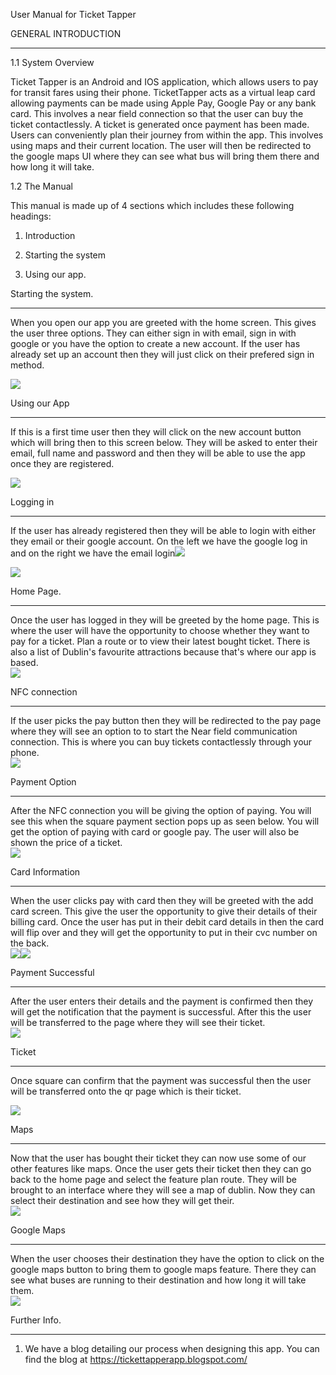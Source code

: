 User Manual for Ticket Tapper

GENERAL INTRODUCTION

* * * * *

1.1 System Overview

Ticket Tapper is an Android and IOS application, which allows users to pay for transit fares using their phone. TicketTapper acts as a virtual leap card allowing payments can be made using Apple Pay, Google Pay or any bank card. This involves a near field connection so that the user can buy the ticket contactlessly. A ticket is generated once payment has been made. Users can conveniently plan their journey from within the app. This involves using maps and their current location. The user will then be redirected to the google maps UI where they can see what bus will bring them there and how long it will take.

1.2 The Manual

This manual is made up of 4 sections which includes these following headings:

1.  Introduction

2.  Starting the system

3.  Using our app.

Starting the system.

* * * * *

When you open our app you are greeted with the home screen. This gives the user three options. They can either sign in with email, sign in with google or you have the option to create a new account. If the user has already set up an account then they will just click on their prefered sign in method.

![](images/Homepage.PNG)

Using our App

* * * * *

If this is a first time user then they will click on the new account button which will bring then to this screen below. They will be asked to enter their email, full name and password and then they will be able to use the app once they are registered.

![](images/Register.PNG)

Logging in

* * * * *

If the user has already registered then they will be able to login with either they email or their google account. On the left we have the google log in and on the right we have the email login![](images/googlelogin.PNG)

![](emaillogin.PNG)

Home Page.

* * * * *

Once the user has logged in they will be greeted by the home page. This is where the user will have the opportunity to choose whether they want to pay for a ticket. Plan a route or to view their latest bought ticket. There is also a list of Dublin's favourite attractions because that's where our app is based.\
![](images/main.PNG)

NFC connection

* * * * *

If the user picks the pay button then they will be redirected to the pay page where they will see an option to to start the Near field communication connection. This is where you can buy tickets contactlessly through your phone.\
![](images/startNFC.PNG)

Payment Option

* * * * *

After the NFC connection you will be giving the option of paying. You will see this when the square payment section pops up as seen below. You will get the option of paying with card or google pay. The user will also be shown the price of a ticket.\
![](images/paymentoption.PNG)

Card Information

* * * * *

When the user clicks pay with card then they will be greeted with the add card screen. This give the user the opportunity to give their details of their billing card. Once the user has put in their debit card details in then the card will flip over and they will get the opportunity to put in their cvc number on the back.\
![](images/cardinfo1.PNG)![](images/cardinfo2.PNG)

Payment Successful

* * * * *

After the user enters their details and the payment is confirmed then they will get the notification that the payment is successful. After this the user will be transferred to the page where they will see their ticket.\
![](images/paymentsuccessful.PNG)

Ticket

* * * * *

Once square can confirm that the payment was successful then the user will be transferred onto the qr page which is their ticket.

![](images/qrcode.PNG)

Maps

* * * * *

Now that the user has bought their ticket they can now use some of our other features like maps. Once the user gets their ticket then they can go back to the home page and select the feature plan route. They will be brought to an interface where they will see a map of dublin. Now they can select their destination and see how they will get their.\
![](images/maps.PNG)

Google Maps

* * * * *

When the user chooses their destination they have the option to click on the google maps button to bring them to google maps feature. There they can see what buses are running to their destination and how long it will take them.\
![](images/googlemaos.PNG)

Further Info.

* * * * *

1.  We have a blog detailing our process when designing this app. You can find the blog at <https://tickettapperapp.blogspot.com/>